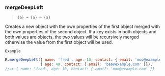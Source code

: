 ### mergeDeepLeft

> ```{a} → {a} → {a}```

Creates a new object with the own properties of the first object merged with the own properties of the second object. If a key exists in both objects and both values are objects, the two values will be recursively merged otherwise the value from the first object will be used.

`Example`

```js
R.mergeDeepLeft({ name: 'fred', age: 10, contact: { email: 'moo@example.com' }},
                { age: 40, contact: { email: 'baa@example.com' }});
//=> { name: 'fred', age: 10, contact: { email: 'moo@example.com' }}
```